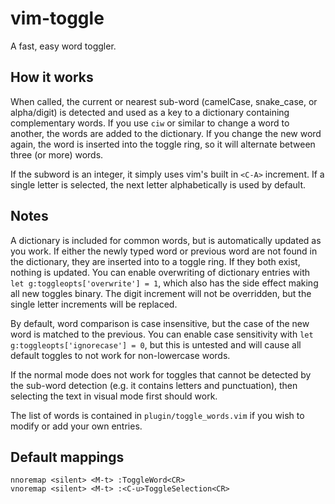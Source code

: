 # vim-toggle
A fast, easy word toggler.

## How it works
When called, the current or nearest sub-word (camelCase, snake_case, or alpha/digit) is detected and used as a key to a dictionary containing complementary words. If you use `ciw` or similar to change a word to another, the words are added to the dictionary. If you change the new word again, the word is inserted into the toggle ring, so it will alternate between three (or more) words. 

If the subword is an integer, it simply uses vim's built in `<C-A>` increment. If a single letter is selected, the next letter alphabetically is used by default.

## Notes
A dictionary is included for common words, but is automatically updated as you work. If either the newly typed word or previous word are not found in the dictionary, they are inserted into to a toggle ring. If they both exist, nothing is updated. You can enable overwriting of dictionary entries with `let g:toggleopts['overwrite'] = 1`, which also has the side effect making all new toggles binary. The digit increment will not be overridden, but the single letter increments will be replaced.

By default, word comparison is case insensitive, but the case of the new word is matched to the previous. You can enable case sensitivity with `let g:toggleopts['ignorecase'] = 0`, but this is untested and will cause all default toggles to not work for non-lowercase words.

If the normal mode does not work for toggles that cannot be detected by the sub-word detection (e.g. it contains letters and punctuation), then selecting the text in visual mode first should work.

The list of words is contained in `plugin/toggle_words.vim` if you wish to modify or add your own entries.

## Default mappings

    nnoremap <silent> <M-t> :ToggleWord<CR>
    vnoremap <silent> <M-t> :<C-u>ToggleSelection<CR>
